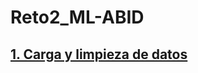 # Reto2_ML-ABID
## [1. Carga y limpieza de datos](./1_Carga_limpieza_datos.ipynb)

<!-- 
## [1. Carga y limpieza de datos](./1_Carga_limpieza_datos.ipynb)
## [2. Visualización datos](./2_Visualizacion_datos.ipynb)
## [3. Model evaluation](./3_Model_evaluation.ipynb)
## [4. Selección características y preprocesado](./4_Seleccion_caracteristicas_y_preprocesado.ipynb)
## [5. Entrenamiento y evaluación de los modelos](./5_Entrenamiento_y_evaluacion_modelos.ipynb)
## [6. Entrenamiento y evaluación sin PCA y con nuevas features](./6_Entrenamiento_y_evaluacion_nuevas_features.ipynb)
## [7. Visualización de los resultados](./7_Visualización_de_los_resultados.ipynb) 
-->